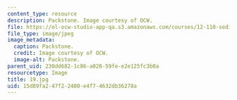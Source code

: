 ```yaml
---
content_type: resource
description: Packstone. Image courtesy of OCW.
file: https://ol-ocw-studio-app-qa.s3.amazonaws.com/courses/12-110-sedimentary-geology-fall-2004/15d89fa247f22480e4f74632db36278a_19.jpg
file_type: image/jpeg
image_metadata:
  caption: Packstone.
  credit: Image courtesy of OCW.
  image-alt: Packstone.
parent_uid: 230dd682-1c86-a028-59fe-e2e125fc3b0a
resourcetype: Image
title: 19.jpg
uid: 15d89fa2-47f2-2480-e4f7-4632db36278a
---
```

